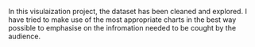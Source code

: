 In this visulaization project, the dataset has been cleaned and explored.
I have tried to make use of the most appropriate charts in the best way possible to emphasise on the infromation needed to be cought by the audience.
